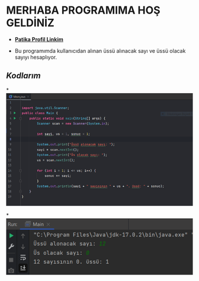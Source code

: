 # MERHABA PROGRAMIMA HOŞ GELDİNİZ

* [**Patika Profil Linkim**](https://app.patika.dev/guleerbilal)

* Bu programımda kullanıcıdan alınan üssü alınacak sayı ve üssü olacak sayıyı hesaplıyor.

## *Kodlarım*

*![Kodlarım](img/kodlar.PNG)

*![Output](img/output.PNG)
